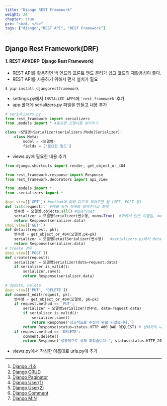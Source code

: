```yaml
---
title: "Django REST Framework"
weight: 24
chapter: true
pre: "<b>8. </b>"
tags: ["django","REST API", "REST Framework"]
---
```


## Django Rest Framework(DRF)

#### 1. REST API(DRF: Django Rest Framework)

- REST API를 활용하면 백 엔드와 프론트 엔드 분리가 쉽고 코드의 재활용성이 좋다.
- REST API를 사용하기 위해서 먼저 설치가 필요

```shell
$ pip install djangorestframework
```

- settings.py에서 `INSTALLED_APPS`에 `'rest_framework'`추가
- app 폴더에 serializers.py 파일을 만들고 내용 추가

```python
# serializers.py
from rest_framework import serializers
from .models import * #필요한 모델이름 넣어주기

class <모델명>Serializer(serializers.ModelSerializer):
    class Meta:
        model = <모델명>
        fields = ['필요한 필드']
```

- views.py에 필요한 내용 추가

```python
from django.shortcuts import render, get_object_or_404

from rest_framework.response import Response
from rest_framework.decorators import api_view

from .models import *
from .serializers import *

@api_view(['GET']) #method에 따라 다르게 적어주면 됨 (GET, POST 등)
def list(request):	#예를 들어 목록을 보여준다고 할때
    변수명 = 모델명.objects.all()	#queryset
    serializer = 모델명Serializer(변수명, many=True)	#위에서 만든 이름임, many=True는 1:N 경우, queryset을 json으로 변환
    return Response(serializer.data)
@api_view(['GET'])
def detail(request, pk):
    변수명 = get_object_or_404(모델명,pk=pk)
    serializer = 모델명DetailSerializer(변수명)	#serializers.py에서 detail을 위한 모델명DetailSerializer를 만든 후 사용
    return Response(serializer.data)
# Create 경우
@api_view(['POST'])
def create(request):
    serializer = 모델명Serializer(data=request.data)
    if serializer.is_valid():
        serializer.save()
        return Response(serializer.data)
    
# Update, Delete
@api_view(['PUT', 'DELETE'])
def comment_edit(request, pk):
    변수명 = get_object_or_404(모델명, pk=pk)
    if request.method == 'PUT':
        serializer = 모델명Serializer(변수명, data=request.data)
        if serializer.is_valid():
            serializer.save()
            return Response('성공적으로 수정이 완료 되었습니다.')
        return Response(status=status.HTTP_400_BAD_REQUEST) # 상태까지 나타내기 위함   
    if request.method == 'DELETE':
        comment.delete()
        return Response('성공적으로 삭제 되었습니다.', status=status.HTTP_204_NO_CONTENT)
```

- views.py에서 작성한 이름대로 urls.py에 추가

----

1. [Django 기초](https://dongyeopgu.github.io/cont/django_start.html)
2. [Django CRUD](https://dongyeopgu.github.io/cont/django_crud.html)
3. [Django Paginator](https://dongyeopgu.github.io/cont/django_paginator.html)
4. [Django User(1)](https://dongyeopgu.github.io/cont/django_login.html)
5. [Django User(2)](https://dongyeopgu.github.io/cont/django_change_user.html)
6. [Django Comment](https://dongyeopgu.github.io/cont/django_comment.html)
7. [Django M:N](https://dongyeopgu.github.io/cont/django_like_follow.html)

